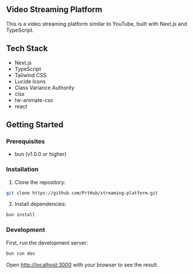 ## Video Streaming Platform

This is a video streaming platform similar to YouTube, built with Next.js and TypeScript.

## Tech Stack

- Next.js
- TypeScript
- Tailwind CSS
- Lucide Icons
- Class Variance Authority
- clsx
- tw-animate-css
- react

## Getting Started

### Prerequisites

- bun (v1.0.0 or higher)

### Installation

1. Clone the repository:

```bash
git clone https://github.com/PrtHub/streaming-platform.git
```

2. Install dependencies:

```bash
bun install
```

### Development

First, run the development server:

```bash
bun run dev
```

Open [http://localhost:3000](http://localhost:3000) with your browser to see the result.
